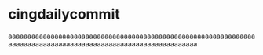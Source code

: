 # cingdailycommit
aaaaaaaaaaaaaaaaaaaaaaaaaaaaaaaaaaaaaaaaaaaaaaaaaaaaaaaaaaaaaaaaaaaaaaaaaaaaaaaaaaaaaaaaaaaaaaaaaaaaaaaaaaaaaaaaa